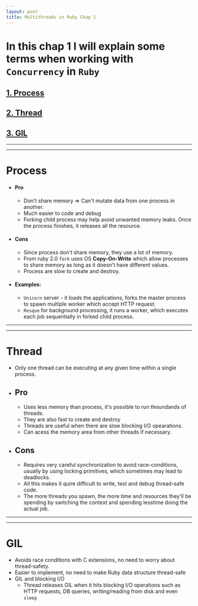 ```yaml
---
layout: post
title: Multithreads in Ruby Chap 1
---
```

#  In this chap 1 I will explain some terms when working with `Concurrency` in `Ruby`
## [ 1. Process ](#process)
## [ 2. Thread ](#thread)
## [ 3. GIL ](#gil)
---
---
# Process
  - #### Pro
    - Don't share memory => Can't mutate data from one process in another.
    - Much easier to code and debug
    - Forking child process may help avoid unwanted memory leaks. Once the process finishes, it releases all the resource.
  - #### Cons
    - Since process don't share memory, they use a lot of memory.
    - From ruby 2.0  `fork` uses OS **Copy-On-Write** which allow processes to share memory as long as it doesn't have different values.
    - Process are slow to create and destroy.
  - #### Examples:
    - `Unicorn` server - it loads the applications, forks the master process to spawn multiple worker which accept HTTP request.
    - `Resque` for background processing, it runs a worker, which executes each job sequentially in forked child process.
---
---
# Thread
  - Only one thread can be executing at any given time within a single process.
  - ## Pro
    - Uses less memory than process, it's possible to run thoundands of threads. 
    - They are also fast to create and destroy
    - Threads are useful when there are slow blocking I/O opearations.
    - Can acess the memory area from other threads if necessary.
  - ## Cons
    - Requires very careful synchronization to avoid race-conditions, usually by using locking primitives, which sometimes may lead to deadlocks.
    - All this makes it quire difficult to write, test and debug thread-safe code.
    - The more threads you spawn, the more time and resources they'll be spending by switching the context and spending lesstime doing the actual job.
---
---
# GIL
  - Avoids race conditions with C extensions, no need to worry about thread-safety.
  - Easier to implement, no need to make Ruby data structure thread-safe
  - GIL and blocking I/O
    - Thread releases GIL when it hits blocking I/O operations such as HTTP requests, DB queries, writing/reading from disk and even `sleep`
